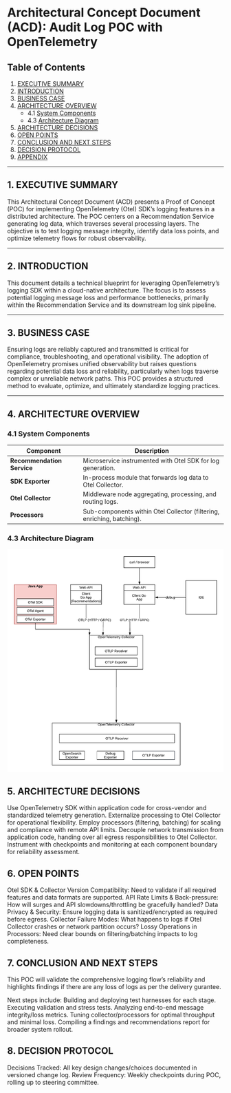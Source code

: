 # Architectural Concept Document (ACD): Audit Log POC with OpenTelemetry

## Table of Contents

1. [EXECUTIVE SUMMARY](#1-executive-summary)
2. [INTRODUCTION](#2-introduction)
3. [BUSINESS CASE](#3-business-case)
4. [ARCHITECTURE OVERVIEW](#4-architecture-overview)
   - 4.1 [System Components](#41-system-components)
   - 4.3 [Architecture Diagram](#43-architecture-diagram)
5. [ARCHITECTURE DECISIONS](#5-architecture-decisions)
6. [OPEN POINTS](#6-open-points)
7. [CONCLUSION AND NEXT STEPS](#7-conclusion-and-next-steps)
8. [DECISION PROTOCOL](#8-decision-protocol)
9. [APPENDIX](#9-appendix)

---

## 1. EXECUTIVE SUMMARY

This Architectural Concept Document (ACD) presents a Proof of Concept (POC) for implementing OpenTelemetry (Otel) SDK’s logging features in
a distributed architecture. The POC centers on a Recommendation Service generating log data, which traverses several processing layers. The objective is to test logging message integrity, identify data loss points, and optimize telemetry flows
for robust observability.

---

## 2. INTRODUCTION

This document details a technical blueprint for leveraging OpenTelemetry’s logging SDK within a cloud-native architecture. The focus is to
assess potential logging message loss and performance bottlenecks, primarily within the Recommendation Service and its downstream log sink
pipeline.

---

## 3. BUSINESS CASE

Ensuring logs are reliably captured and transmitted is critical for compliance, troubleshooting, and operational visibility. The
adoption of OpenTelemetry promises unified observability but raises questions regarding potential data loss and reliability, particularly
when logs traverse complex or unreliable network paths. This POC provides a structured method to evaluate, optimize, and ultimately
standardize logging practices.

---

## 4. ARCHITECTURE OVERVIEW

### 4.1 System Components

| Component                         | Description                                                               |
| --------------------------------- | ------------------------------------------------------------------------- |
| **Recommendation Service**        | Microservice instrumented with Otel SDK for log generation.               |
| **SDK Exporter**                  | In-process module that forwards log data to Otel Collector.               |
| **Otel Collector**                | Middleware node aggregating, processing, and routing logs.                |
| **Processors**                    | Sub-components within Otel Collector (filtering, enriching, batching).    |

### 4.3 Architecture Diagram

![Architecture Overview](https://github.com/apeirora/audit-log-poc-for-otel/blob/main/ArchitectureOverview.png)


## 5. ARCHITECTURE DECISIONS

Use OpenTelemetry SDK within application code for cross-vendor and standardized telemetry generation. Externalize processing to Otel
Collector for operational flexibility. Employ processors (filtering, batching) for scaling and compliance with
remote API limits. Decouple network transmission from application code, handing over all egress responsibilities to Otel Collector.
Instrument with checkpoints and monitoring at each component boundary for reliability assessment.

## 6. OPEN POINTS

Otel SDK & Collector Version Compatibility: Need to validate if all required features and data formats are supported. 
API Rate Limits & Back-pressure: How will surges and API slowdowns/throttling be gracefully handled? 
Data Privacy & Security: Ensure logging data is sanitized/encrypted as required before egress. 
Collector Failure Modes: What happens to logs if Otel Collector crashes or network partition occurs? 
Lossy Operations in Processors: Need clear bounds on filtering/batching impacts to log completeness.

## 7. CONCLUSION AND NEXT STEPS

This POC will validate the comprehensive logging flow’s reliability and highlights findings if there are any loss of logs as per the delivery gurantee.

Next steps include: Building and deploying test harnesses for each stage. Executing validation and stress tests. Analyzing end-to-end message integrity/loss metrics. Tuning collector/processors for optimal throughput and minimal loss. Compiling a findings and recommendations report for broader system rollout.

## 8. DECISION PROTOCOL

Decisions Tracked: All key design changes/choices documented in versioned change log. 
Review Frequency: Weekly checkpoints during POC,
rolling up to steering committee.

